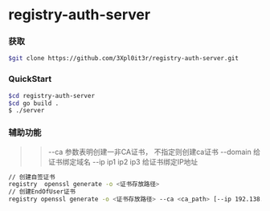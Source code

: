 # registry-auth-server

### 获取
```bash
$git clone https://github.com/3Xpl0it3r/registry-auth-server.git
```

### QuickStart
```bash
$cd registry-auth-server
$cd go build .
$ ./server
```


### 辅助功能
>> --ca 参数表明创建一非CA证书， 不指定则创建ca证书
>> --domain 给证书绑定域名
>> --ip ip1 ip2 ip3  给证书绑定IP地址

```bash
// 创建自签证书
registry  openssl generate -o <证书存放路径>
// 创建EndOfUser证书
registry openssl generate -o <证书存放路径> --ca <ca_path> [--ip 192.138.1.1 192.158.1.2] [--domain app1.example.com]
```